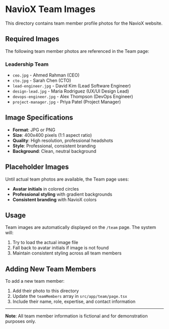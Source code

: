 # NavioX Team Images

This directory contains team member profile photos for the NavioX website.

## Required Images

The following team member photos are referenced in the Team page:

### Leadership Team

- `ceo.jpg` - Ahmed Rahman (CEO)
- `cto.jpg` - Sarah Chen (CTO)
- `lead-engineer.jpg` - David Kim (Lead Software Engineer)
- `design-lead.jpg` - Maria Rodriguez (UX/UI Design Lead)
- `devops-engineer.jpg` - Alex Thompson (DevOps Engineer)
- `project-manager.jpg` - Priya Patel (Project Manager)

## Image Specifications

- **Format**: JPG or PNG
- **Size**: 400x400 pixels (1:1 aspect ratio)
- **Quality**: High resolution, professional headshots
- **Style**: Professional, consistent branding
- **Background**: Clean, neutral background

## Placeholder Images

Until actual team photos are available, the Team page uses:

- **Avatar initials** in colored circles
- **Professional styling** with gradient backgrounds
- **Consistent branding** with NavioX colors

## Usage

Team images are automatically displayed on the `/team` page. The system will:

1. Try to load the actual image file
2. Fall back to avatar initials if image is not found
3. Maintain consistent styling across all team members

## Adding New Team Members

To add a new team member:

1. Add their photo to this directory
2. Update the `teamMembers` array in `src/app/team/page.tsx`
3. Include their name, role, expertise, and contact information

---

**Note**: All team member information is fictional and for demonstration purposes only.

